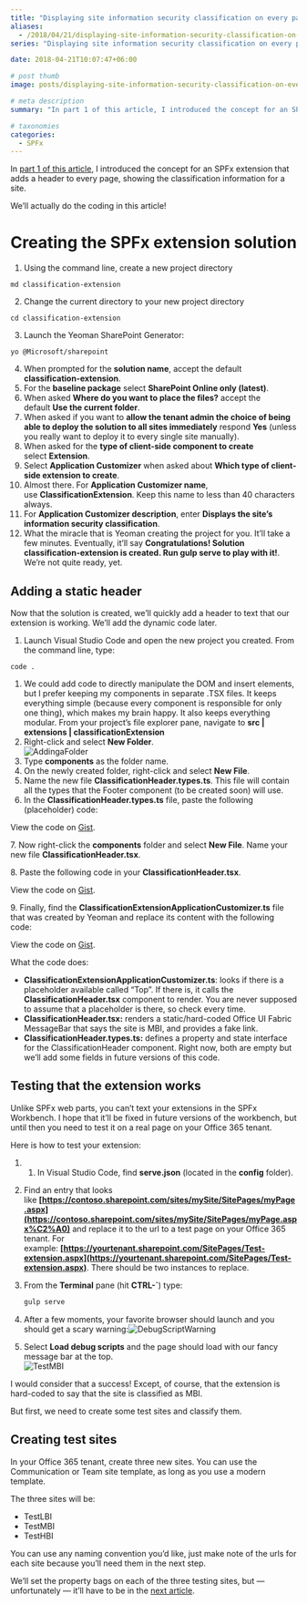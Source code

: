 ```yaml
---
title: "Displaying site information security classification on every page using a custom SPFx extensions — Part II"
aliases:
  - /2018/04/21/displaying-site-information-security-classification-on-every-page-using-a-custom-spfx-extensions-part-ii
series: "Displaying site information security classification on every page using a custom SPFx extensions"

date: 2018-04-21T10:07:47+06:00

# post thumb
image: posts/displaying-site-information-security-classification-on-every-page-using-a-custom-spfx-extensions-part-ii/featured-image.webp

# meta description
summary: "In part 1 of this article, I introduced the concept for an SPFx extension that adds a header to every page, showing the classification information for a site. We’ll actually do the coding in this article!"

# taxonomies
categories:
  - SPFx
---
```

In [part 1 of this article](/posts/displaying-site-information-security-classification-on-every-page-using-a-custom-spfx-extensions), I introduced the concept for an SPFx extension that adds a header to every page, showing the classification information for a site.

We’ll actually do the coding in this article!

# Creating the SPFx extension solution

1. Using the command line, create a new project directory

```dos
md classification-extension
```

2. Change the current directory to your new project directory

```dos
cd classification-extension
```

3. Launch the Yeoman SharePoint Generator:

```dos
yo @Microsoft/sharepoint
```

4. When prompted for the **solution name**, accept the default **classification-extension**.
5. For the **baseline package** select **SharePoint Online only (latest)**.
6. When asked **Where do you want to place the files?** accept the default **Use the current folder**.
7. When asked if you want to **allow the tenant admin the choice of being able to deploy the solution to all sites immediately** respond **Yes** (unless you really want to deploy it to every single site manually).
8. When asked for the **type of client-side component to create** select **Extension**.
9. Select **Application Customizer** when asked about **Which type of client-side extension to create**.
10. Almost there. For **Application Customizer name**, use **ClassificationExtension**. Keep this name to less than 40 characters always.
11. For **Application Customizer description**, enter **Displays the site’s information security classification**.
12. What the miracle that is Yeoman creating the project for you. It’ll take a few minutes. Eventually, it’ll say **Congratulations! Solution classification-extension is created. Run gulp serve to play with it!**. We’re not quite ready, yet.

## Adding a static header

Now that the solution is created, we’ll quickly add a header to text that our extension is working. We’ll add the dynamic code later.

1. Launch Visual Studio Code and open the new project you created. From the command line, type:

```dos
code .
```

1. We could add code to directly manipulate the DOM and insert elements, but I prefer keeping my components in separate .TSX files. It keeps everything simple (because every component is responsible for only one thing), which makes my brain happy. It also keeps everything modular. From your project’s file explorer pane, navigate to **src | extensions | classificationExtension**
2. Right-click and select **New Folder**.  
    ![AddingaFolder](AddingaFolder.png)
3. Type **components** as the folder name.
4. On the newly created folder, right-click and select **New File**.
5. Name the new file **ClassificationHeader.types.ts**. This file will contain all the types that the Footer component (to be created soon) will use.
6. In the **ClassificationHeader.types.ts** file, paste the following (placeholder) code:

View the code on [Gist](https://gist.github.com/hugoabernier/35648aacf776016a6369e75422aa0fbf).

7\. Now right-click the **components** folder and select **New File**. Name your new file **ClassificationHeader.tsx**.

8\. Paste the following code in your **ClassificationHeader.tsx**.

View the code on [Gist](https://gist.github.com/hugoabernier/3f4233426a2240a2fbb3fcd3dc4501f0).

9. Finally, find the **ClassificationExtensionApplicationCustomizer.ts** file that was created by Yeoman and replace its content with the following code:

View the code on [Gist](https://gist.github.com/hugoabernier/a70e971843166dfafe002e9e2c9a269b).

What the code does:

- **ClassificationExtensionApplicationCustomizer.ts**: looks if there is a placeholder available called “Top”. If there is, it calls the **ClassificationHeader.tsx** component to render. You are never supposed to assume that a placeholder is there, so check every time.
- **ClassificationHeader.tsx:** renders a static/hard-coded Office UI Fabric MessageBar that says the site is MBI, and provides a fake link.
- **ClassificationHeader.types.ts:** defines a property and state interface for the ClassificationHeader component. Right now, both are empty but we’ll add some fields in future versions of this code.

## Testing that the extension works

Unlike SPFx web parts, you can’t text your extensions in the SPFx Workbench. I hope that it’ll be fixed in future versions of the workbench, but until then you need to test it on a real page on your Office 365 tenant.

Here is how to test your extension:

1. 1. In Visual Studio Code, find **serve.json** (located in the **config** folder).
2. Find an entry that looks like **[https://contoso.sharepoint.com/sites/mySite/SitePages/myPage.aspx](https://contoso.sharepoint.com/sites/mySite/SitePages/myPage.aspx%C2%A0)** and replace it to the url to a test page on your Office 365 tenant. For example: **[https://yourtenant.sharepoint.com/SitePages/Test-extension.aspx](https://yourtenant.sharepoint.com/SitePages/Test-extension.aspx)**. There should be two instances to replace.
3. From the **Terminal** pane (hit **CTRL-\`**) type:

    ```bash
    gulp serve
    ```

4. After a few moments, your favorite browser should launch and you should get a scary warning:![DebugScriptWarning](DebugScriptWarning.png)
5. Select **Load debug scripts** and the page should load with our fancy message bar at the top.  
        ![TestMBI](TestMBI.png)

I would consider that a success! Except, of course, that the extension is hard-coded to say that the site is classified as MBI.

But first, we need to create some test sites and classify them.

## Creating test sites

In your Office 365 tenant, create three new sites. You can use the Communication or Team site template, as long as you use a modern template.

The three sites will be:

- TestLBI
- TestMBI
- TestHBI

You can use any naming convention you’d like, just make note of the urls for each site because you’ll need them in the next step.

We’ll set the property bags on each of the three testing sites, but — unfortunately — it’ll have to be in the [next article](/2018/04/21/displaying-site-information-security-classification-on-every-page-using-a-custom-spfx-extensions-part-iii/).
